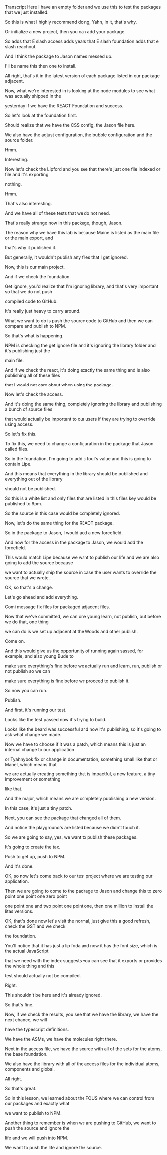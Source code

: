 Transcript
Here I have an empty folder and we use this to test the packages that we just installed.

So this is what I highly recommend doing, Yahn, in it, that's why.

Or initialize a new project, then you can add your package.

So adds that E slash access adds years that E slash foundation adds that e slash reachout.

And I think the package to Jason names messed up.

I'll be name this then one to install.

All right, that's it in the latest version of each package listed in our package adjacent.

Now, what we're interested in is looking at the node modules to see what was actually shipped in the

yesterday if we have the REACT Foundation and success.

So let's look at the foundation first.

Should realize that we have the CSS config, the Jason file here.

We also have the adjust configuration, the bubble configuration and the source folder.

Hmm.

Interesting.

Now let's check the Lipford and you see that there's just one file indexed or file and it's exporting

nothing.

Hmm.

That's also interesting.

And we have all of these tests that we do not need.

That's really strange now in this package, though, Jason.

The reason why we have this lab is because Maine is listed as the main file or the main export, and

that's why it published it.

But generally, it wouldn't publish any files that I get ignored.

Now, this is our main project.

And if we check the foundation.

Get ignore, you'd realize that I'm ignoring library, and that's very important so that we do not push

compiled code to GitHub.

It's really just heavy to carry around.

What we want to do is push the source code to GitHub and then we can compare and publish to NPM.

So that's what is happening.

NPM is checking the get ignore file and it's ignoring the library folder and it's publishing just the

main file.

And if we check the react, it's doing exactly the same thing and is also publishing all of these files

that I would not care about when using the package.

Now let's check the access.

And it's doing the same thing, completely ignoring the library and publishing a bunch of source files

that would actually be important to our users if they are trying to override using access.

So let's fix this.

To fix this, we need to change a configuration in the package that Jason called files.

So in the foundation, I'm going to add a foul's value and this is going to contain Lipe.

And this means that everything in the library should be published and everything out of the library

should not be published.

So this is a white list and only files that are listed in this files key would be published to 9pm.

So the source in this case would be completely ignored.

Now, let's do the same thing for the REACT package.

So in the package to Jason, I would add a new forcefield.

And now for the access in the package to Jason, we would add the forcefield.

This would match Lipe because we want to publish our life and we are also going to add the source because

we want to actually ship the source in case the user wants to override the source that we wrote.

OK, so that's a change.

Let's go ahead and add everything.

Comi message fix files for packaged adjacent files.

Now that we've committed, we can one young learn, not publish, but before we do that, one thing

we can do is we set up adjacent at the Woods and other publish.

Come on.

And this would give us the opportunity of running again sassed, for example, and also young Bude to

make sure everything's fine before we actually run and learn, run, publish or not publish so we can

make sure everything is fine before we proceed to publish it.

So now you can run.

Publish.

And first, it's running our test.

Looks like the test passed now it's trying to build.

Looks like the beard was successful and now it's publishing, so it's going to ask what change we made.

Now we have to choose if it was a patch, which means this is just an internal change to our application

or Tyahnybok fix or change in documentation, something small like that or Manel, which means that

we are actually creating something that is impactful, a new feature, a tiny improvement or something

like that.

And the major, which means we are completely publishing a new version.

In this case, it's just a tiny patch.

Next, you can see the package that changed all of them.

And notice the playground's are listed because we didn't touch it.

So we are going to say, yes, we want to publish these packages.

It's going to create the tax.

Push to get up, push to NPM.

And it's done.

OK, so now let's come back to our test project where we are testing our application.

Then we are going to come to the package to Jason and change this to zero point one point one zero point

one point one and two point one point one, then one million to install the litas versions.

OK, that's done now let's visit the normal, just give this a good refresh, check the GST and we check

the foundation.

You'll notice that it has just a lip foda and now it has the font size, which is the actual JavaScript

that we need with the index suggests you can see that it exports or provides the whole thing and this

test should actually not be compiled.

Right.

This shouldn't be here and it's already ignored.

So that's fine.

Now, if we check the results, you see that we have the library, we have the next chance, we will

have the typescript definitions.

We have the ASMs, we have the molecules right there.

Next in the access file, we have the source with all of the sets for the atoms, the base foundation.

We also have the library with all of the access files for the individual atoms, components and global.

All right.

So that's great.

So in this lesson, we learned about the FOUS where we can control from our packages and exactly what

we want to publish to NPM.

Another thing to remember is when we are pushing to GitHub, we want to push the source and ignore the

life and we will push into NPM.

We want to push the life and ignore the source.
